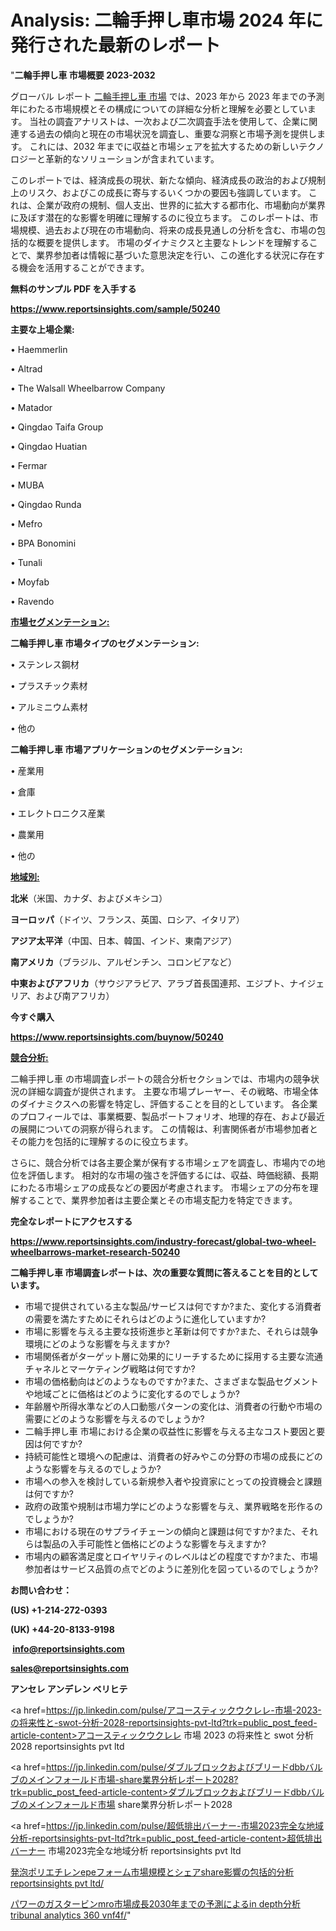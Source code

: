# Analysis: 二輪手押し車市場 2024 年に発行された最新のレポート

"<strong>二輪手押し車 市場概要 2023-2032</strong>

グローバル レポート <a href=https://www.reportsinsights.com/sample/50240>二輪手押し車 市場</a> では、2023 年から 2023 年までの予測年にわたる市場規模とその構成についての詳細な分析と理解を必要としています。 当社の調査アナリストは、一次および二次調査手法を使用して、企業に関連する過去の傾向と現在の市場状況を調査し、重要な洞察と市場予測を提供します。 これには、2032 年までに収益と市場シェアを拡大​​するための新しいテクノロジーと革新的なソリューションが含まれています。

このレポートでは、経済成長の現状、新たな傾向、経済成長の政治的および規制上のリスク、およびこの成長に寄与するいくつかの要因も強調しています。 これは、企業が政府の規制、個人支出、世界的に拡大する都市化、市場動向が業界に及ぼす潜在的な影響を明確に理解するのに役立ちます。 このレポートは、市場規模、過去および現在の市場動向、将来の成長見通しの分析を含む、市場の包括的な概要を提供します。 市場のダイナミクスと主要なトレンドを理解することで、業界参加者は情報に基づいた意思決定を行い、この進化する状況に存在する機会を活用することができます。

<strong><b>無料のサンプル PDF を入手する</b></strong>

<a href=https://www.reportsinsights.com/sample/50240><strong><u>https://www.reportsinsights.com/sample/50240</u></strong></a>

<strong>主要な上場企業:</strong>

• Haemmerlin

• Altrad

• The Walsall Wheelbarrow Company

• Matador

• Qingdao Taifa Group

• Qingdao Huatian

• Fermar

• MUBA

• Qingdao Runda

• Mefro

• BPA Bonomini

• Tunali

• Moyfab

• Ravendo

<strong><u>市場セグメンテーション</u></strong><strong><u>:</u></strong>

<strong>二輪手押し車 市場タイプのセグメンテーション:</strong>

• ステンレス鋼材

• プラスチック素材

• アルミニウム素材

• 他の

<strong>二輪手押し車 市場アプリケーションのセグメンテーション:</strong>

• 産業用

• 倉庫

• エレクトロニクス産業

• 農業用

• 他の

<strong><u>地域別</u></strong><strong><u>:</u></strong>

<strong>北米</strong>（米国、カナダ、およびメキシコ）

<strong>ヨーロッパ</strong>（ドイツ、フランス、英国、ロシア、イタリア）

<strong>アジア太平洋</strong>（中国、日本、韓国、インド、東南アジア）

<strong>南アメリカ</strong>（ブラジル、アルゼンチン、コロンビアなど）

<strong>中東およびアフリカ</strong>（サウジアラビア、アラブ首長国連邦、エジプト、ナイジェリア、および南アフリカ）

<strong>今すぐ購入</strong>

<a href=https://www.reportsinsights.com/buynow/50240><strong><u>https://www.reportsinsights.com/buynow/50240</u></strong></a>

<strong><u>競合分析:</u></strong>

二輪手押し車 の市場調査レポートの競合分析セクションでは、市場内の競争状況の詳細な調査が提供されます。 主要な市場プレーヤー、その戦略、市場全体のダイナミクスへの影響を特定し、評価することを目的としています。 各企業のプロフィールでは、事業概要、製品ポートフォリオ、地理的存在、および最近の展開についての洞察が得られます。 この情報は、利害関係者が市場参加者とその能力を包括的に理解するのに役立ちます。

さらに、競合分析では各主要企業が保有する市場シェアを調査し、市場内での地位を評価します。 相対的な市場の強さを評価するには、収益、時価総額、長期にわたる市場シェアの成長などの要因が考慮されます。 市場シェアの分布を理解することで、業界参加者は主要企業とその市場支配力を特定できます。

<strong>完全なレポートにアクセスする</strong>

<a href=https://www.reportsinsights.com/industry-forecast/global-two-wheel-wheelbarrows-market-research-50240><strong><u><b>https://www.reportsinsights.com/industry-forecast/global-two-wheel-wheelbarrows-market-research-50240</b></u></strong></a>

<strong><b>二輪手押し車 市場調査レポートは、次の重要な質問に答えることを目的としています。</b></strong>
<ul>
  <li>市場で提供されている主な製品/サービスは何ですか?また、変化する消費者の需要を満たすためにそれらはどのように進化していますか?</li>
  <li>市場に影響を与える主要な技術進歩と革新は何ですか?また、それらは競争環境にどのような影響を与えますか?</li>
  <li>市場関係者がターゲット層に効果的にリーチするために採用する主要な流通チャネルとマーケティング戦略は何ですか?</li>
  <li>市場の価格動向はどのようなものですか?また、さまざまな製品セグメントや地域ごとに価格はどのように変化するのでしょうか?</li>
  <li>年齢層や所得水準などの人口動態パターンの変化は、消費者の行動や市場の需要にどのような影響を与えるのでしょうか?</li>
  <li>二輪手押し車 市場における企業の収益性に影響を与える主なコスト要因と要因は何ですか?</li>
  <li>持続可能性と環境への配慮は、消費者の好みやこの分野の市場の成長にどのような影響を与えるのでしょうか?</li>
  <li>市場への参入を検討している新規参入者や投資家にとっての投資機会と課題は何ですか?</li>
  <li>政府の政策や規制は市場力学にどのような影響を与え、業界戦略を形作るのでしょうか?</li>
  <li>市場における現在のサプライチェーンの傾向と課題は何ですか?また、それらは製品の入手可能性と価格にどのような影響を与えますか?</li>
  <li>市場内の顧客満足度とロイヤリティのレベルはどの程度ですか?また、市場参加者はサービス品質の点でどのように差別化を図っているのでしょうか?</li>
</ul>
<strong>お問い合わせ：</strong>

<strong>(US) +1-214-272-0393</strong>

<strong>(UK) +44-20-8133-9198</strong>

<strong> </strong><a href=info@reportsinsights.com><strong><u>info@reportsinsights.com</u></strong></a>

<a href=sales@reportsinsights.com><strong><u>sales@reportsinsights.com</u></strong></a>

<strong>アンセレ アンデレン ベリヒテ</strong>

<a href=https://jp.linkedin.com/pulse/アコースティックウクレレ-市場-2023-の将来性と-swot-分析-2028-reportsinsights-pvt-ltd?trk=public_post_feed-article-content>アコースティックウクレレ 市場 2023 の将来性と swot 分析 2028 reportsinsights pvt ltd</a>

<a href=https://jp.linkedin.com/pulse/ダブルブロックおよびブリードdbbバルブのメインフォールド市場-share業界分析レポート2028?trk=public_post_feed-article-content>ダブルブロックおよびブリードdbbバルブのメインフォールド市場 share業界分析レポート2028</a>

<a href=https://jp.linkedin.com/pulse/超低排出バーナー-市場2023完全な地域分析-reportsinsights-pvt-ltd?trk=public_post_feed-article-content>超低排出バーナー 市場2023完全な地域分析 reportsinsights pvt ltd</a>

<a href=https://www.linkedin.com/pulse/発泡ポリエチレンepeフォーム市場規模とシェアshare影響の包括的分析-reportsinsights-pvt-ltd/>発泡ポリエチレンepeフォーム市場規模とシェアshare影響の包括的分析 reportsinsights pvt ltd/</a>

<a href=https://www.linkedin.com/pulse/パワーのガスタービンmro市場成長2030年までの予測によるin-depth分析-tribunal-analytics-360-vnf4f/>パワーのガスタービンmro市場成長2030年までの予測によるin depth分析 tribunal analytics 360 vnf4f/</a>"
